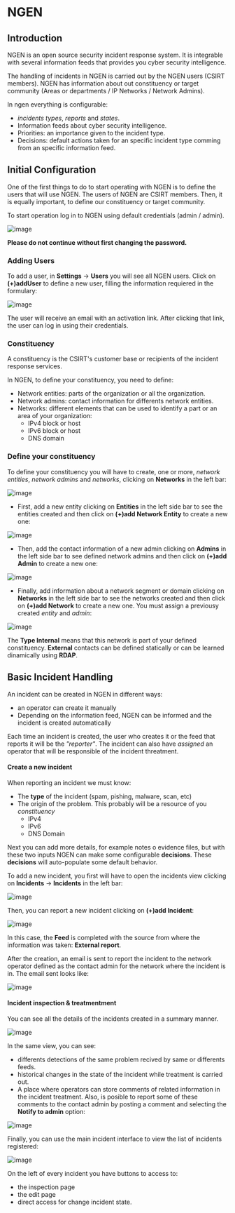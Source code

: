 # NGEN

## Introduction

NGEN is an open source security incident response system. It is integrable with several information feeds that provides you cyber security intelligence.

The handling of incidents in NGEN is carried out by the NGEN users (CSIRT members). NGEN has information about out constituency or target community (Areas or departments / IP Networks / Network Admins).

In ngen everything is configurable:
* *incidents types*, *reports* and *states*.
* Information feeds about cyber security intelligence.
* Priorities: an importance given to the incident type.
* Decisions: default actions taken for an specific incident type comming from an specific information feed.


## Initial Configuration

One of the first things to do to start operating with NGEN is to define the users that will use NGEN. The users of NGEN are CSIRT members. Then, it is equally important, to define our constituency or target community.

To start operation log in to NGEN using default credentials (admin / admin).

![image](images/login.png)

**Please do not continue without first changing the password.**

### Adding Users

To add a user, in **Settings** -> **Users** you will see all NGEN users. Click on **(+)addUser** to define a new user, filling the information requiered in the formulary:

![image](images/useradd.png)
 
The user will receive an email with an activation link. After clicking that link, the user can log in using their credentials.

### Constituency

A constituency is the CSIRT's customer base or recipients of the incident response services.

In NGEN, to define your constituency, you need to define: 
* Network entities: parts of the organization or all the organization.
* Network admins: contact information for differents network entities.
* Networks: different elements that can be used to identify a part or an area of your organization:
  * IPv4 block or host
  * IPv6 block or host
  * DNS domain


### Define your constituency

To define your constituency you will have to create, one or more, *network entities*, *network admins* and *networks*, clicking on **Networks** in the left bar:

![image](images/consituency-networks.png)

* First, add a new entity clicking on **Entities** in the left side bar to see the entities created and then click on **(+)add Network Entity** to create a new one:

![image](images/addentity.png)

* Then, add the contact information of a new admin clicking on **Admins** in the left side bar to see defined network admins and then click on **(+)add Admin** to create a new one:

![image](images/addnetworkadmin.png)

* Finally, add information about a network segment or domain clicking on **Networks** in the left side bar to see the networks created and then click on **(+)add Network** to create a new one. You must assign a previousy created *entity* and *admin*:

![image](images/addnetwork.png)

The **Type Internal** means that this network is part of your defined constituency. **External** contacts can be defined statically or can be learned dinamically using **RDAP**.


## Basic Incident Handling

An incident can be created in NGEN in different ways:
* an operator can create it manually
* Depending on the information feed, NGEN can be informed and the incident is created automatically

Each time an incident is created, the user who creates it or the feed that reports it will be the *"reporter"*. The incident can also have *assigned* an operator that will be responsible of the incident threatment.

#### Create a new incident

When reporting an incident we must know:
* The **type** of the incident (spam, pishing, malware, scan, etc)
* The origin of the problem. This probably will be a resource of you *constituency*
   * IPv4
   * IPv6
   * DNS Domain
   
Next you can add more details, for example notes o evidence files, but with these two inputs NGEN can make some configurable **decisions**. These **decisions** will auto-populate some default behavior.

To add a new incident, you first will have to open the incidents view clicking on **Incidents** -> **Incidents** in the left bar:

![image](images/bar-incidents.png)

Then, you can report a new incident clicking on **(+)add Incident**:

![image](images/newincident.png)

In this case, the **Feed** is completed with the source from where the information was taken: **External report**.

After the creation, an email is sent to report the incident to the network operator defined as the contact admin for the network where the incident is in. The email sent looks like:

![image](images/incident-email.png)


#### Incident inspection & treatmentment

You can see all the details of the incidents created in a summary manner. 

![image](images/incident-detail1.png)

In the same view, you can see:
* differents detections of the same problem recived by same or differents feeds.
* historical changes in the state of the incident while treatment is carried out.
* A place where operators can store comments of related information in the incident treatment. Also, is posible to report some of these comments to the contact admin by posting a comment and selecting the **Notify to admin** option:

![image](images/incident-detail2.png)

Finally, you can use the main incident interface to view the list of incidents registered:

![image](images/incident-list.png)

On the left of every incident you have buttons to access to:
* the inspection page
* the edit page
* direct access for change incident state.

